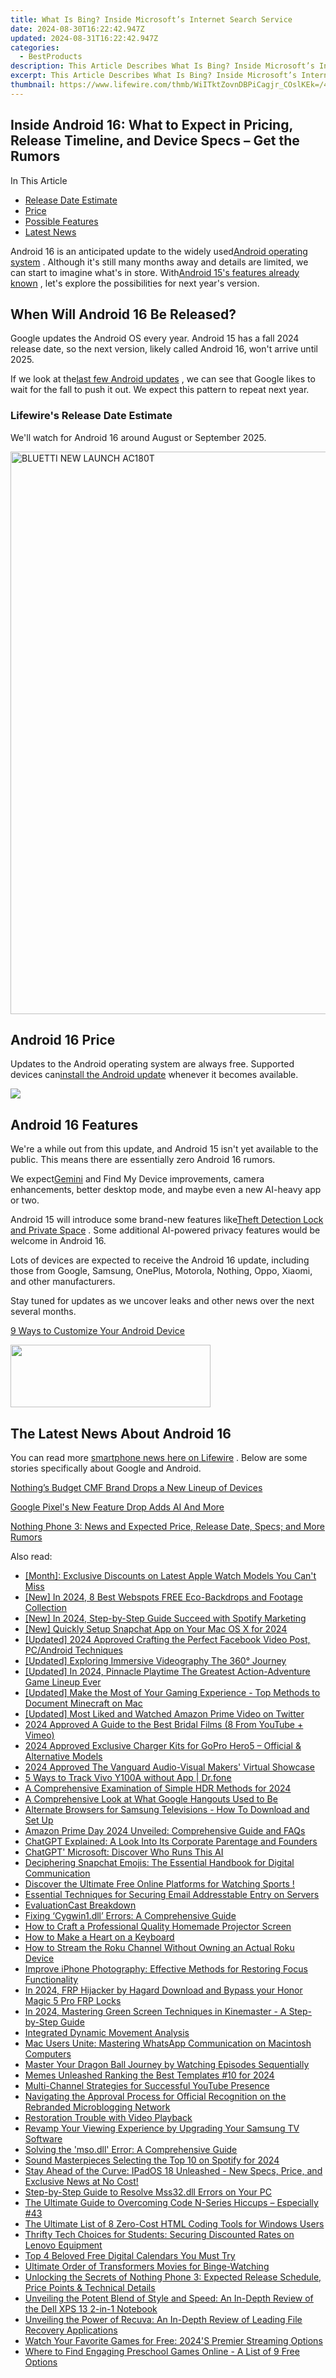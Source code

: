 ```yaml
---
title: What Is Bing? Inside Microsoft’s Internet Search Service
date: 2024-08-30T16:22:42.947Z
updated: 2024-08-31T16:22:42.947Z
categories:
  - BestProducts
description: This Article Describes What Is Bing? Inside Microsoft’s Internet Search Service
excerpt: This Article Describes What Is Bing? Inside Microsoft’s Internet Search Service
thumbnail: https://www.lifewire.com/thmb/WiITktZovnDBPiCagjr_COslKEk=/400x300/filters:no_upscale():max_bytes(150000):strip_icc():format(webp)/GettyImages-1546726712-d2b743541530498994bce43b31e9d66d.jpg
---
```


## Inside Android 16: What to Expect in Pricing, Release Timeline, and Device Specs – Get the Rumors

In This Article

* [Release Date Estimate](https://www.lifewire.com/#toc-when-will-android-16-be-released)
* [Price](https://www.lifewire.com/#toc-android-16-price)
* [Possible Features](https://www.lifewire.com/#toc-android-16-features)
* [Latest News](https://www.lifewire.com/#toc-the-latest-news-about-android-16)

 Android 16 is an anticipated update to the widely used[Android operating system](https://www.lifewire.com/what-is-google-android-1616887) . Although it's still many months away and details are limited, we can start to imagine what's in store. With[Android 15's features already known](https://www.lifewire.com/android-15-7547471) , let's explore the possibilities for next year's version.

## When Will Android 16 Be Released?

 Google updates the Android OS every year. Android 15 has a fall 2024 release date, so the next version, likely called Android 16, won't arrive until 2025.

 If we look at the[last few Android updates](https://www.lifewire.com/android-versions-4173277) , we can see that Google likes to wait for the fall to push it out. We expect this pattern to repeat next year.

### Lifewire's Release Date Estimate

We'll watch for Android 16 around August or September 2025.

<!-- affiliate ads begin -->
<a href="https://bluettide.pxf.io/c/5597632/2042332/17092" target="_top" id="2042332"><img src="//a.impactradius-go.com/display-ad/17092-2042332" border="0" alt="BLUETTI NEW LAUNCH AC180T" width="960" height="900"/></a><img height="0" width="0" src="https://imp.pxf.io/i/5597632/2042332/17092" style="position:absolute;visibility:hidden;" border="0" />
<!-- affiliate ads end -->
## Android 16 Price

 Updates to the Android operating system are always free. Supported devices can[install the Android update](https://www.lifewire.com/update-your-android-os-121662) whenever it becomes available.  

<!-- affiliate ads begin -->
<a href="https://store.revouninstaller.com/order/checkout.php?PRODS=27889512&QTY=1&AFFILIATE=108875&CART=1"><img src="https://secure.avangate.com/images/merchant/4282ec8de8c9be897e7aff4aa231b1a4/728__90.jpg" border="0"></a>
<!-- affiliate ads end -->
## Android 16 Features

 We're a while out from this update, and Android 15 isn't yet available to the public. This means there are essentially zero Android 16 rumors.

 We expect[Gemini](https://www.lifewire.com/what-is-google-bard-7151624) and Find My Device improvements, camera enhancements, better desktop mode, and maybe even a new AI-heavy app or two.

 Android 15 will introduce some brand-new features like[Theft Detection Lock and Private Space](https://blog.google/products/android/android-theft-protection/) . Some additional AI-powered privacy features would be welcome in Android 16.

 Lots of devices are expected to receive the Android 16 update, including those from Google, Samsung, OnePlus, Motorola, Nothing, Oppo, Xiaomi, and other manufacturers.

 Stay tuned for updates as we uncover leaks and other news over the next several months.

[9 Ways to Customize Your Android Device](https://www.lifewire.com/customizing-your-android-4021844)

<!-- affiliate ads begin -->
<a href="https://godlikehost.sjv.io/c/5597632/1920054/21774" target="_top" id="1920054"><img src="//a.impactradius-go.com/display-ad/21774-1920054" border="0" alt="" width="320" height="100"/></a><img height="0" width="0" src="https://imp.pxf.io/i/5597632/1920054/21774" style="position:absolute;visibility:hidden;" border="0" />
<!-- affiliate ads end -->
## The Latest News About Android 16

 You can read more [smartphone news here on Lifewire](https://www.lifewire.com/mobile-phone-news-4796390) . Below are some stories specifically about Google and Android.

[Nothing’s Budget CMF Brand Drops a New Lineup of Devices](https://www.lifewire.com/nothings-budget-cmf-brand-drops-a-new-lineup-of-devices-8674814)

[Google Pixel's New Feature Drop Adds AI And More](https://www.lifewire.com/google-pixel-s-new-feature-drop-adds-ai-and-more-8663574)

[Nothing Phone 3: News and Expected Price, Release Date, Specs; and More Rumors](https://www.lifewire.com/nothing-phone-3-8639420)


<ins class="adsbygoogle"
     style="display:block"
     data-ad-format="autorelaxed"
     data-ad-client="ca-pub-7571918770474297"
     data-ad-slot="1223367746"></ins>



<ins class="adsbygoogle"
     style="display:block"
     data-ad-client="ca-pub-7571918770474297"
     data-ad-slot="8358498916"
     data-ad-format="auto"
     data-full-width-responsive="true"></ins>

<span class="atpl-alsoreadstyle">Also read:</span>
<div><ul>
<li><a href="https://tech-recovery.techidaily.com/month-exclusive-discounts-on-latest-apple-watch-models-you-cant-miss/"><u>[Month]: Exclusive Discounts on Latest Apple Watch Models You Can't Miss</u></a></li>
<li><a href="https://youtube-data.techidaily.com/n-2024-8-best-webspots-free-eco-backdrops-and-footage-collection/"><u>[New] In 2024, 8 Best Webspots  FREE Eco-Backdrops and Footage Collection</u></a></li>
<li><a href="https://vp-tips.techidaily.com/new-in-2024-step-by-step-guide-succeed-with-spotify-marketing/"><u>[New] In 2024, Step-by-Step Guide  Succeed with Spotify Marketing</u></a></li>
<li><a href="https://snapchat-videos.techidaily.com/new-quickly-setup-snapchat-app-on-your-mac-os-x-for-2024/"><u>[New] Quickly Setup Snapchat App on Your Mac OS X for 2024</u></a></li>
<li><a href="https://facebook-clips.techidaily.com/updated-2024-approved-crafting-the-perfect-facebook-video-post-pcandroid-techniques/"><u>[Updated] 2024 Approved  Crafting the Perfect Facebook Video Post, PC/Android Techniques</u></a></li>
<li><a href="https://some-knowledge.techidaily.com/updated-exploring-immersive-videography-the-360-journey/"><u>[Updated] Exploring Immersive Videography  The 360° Journey</u></a></li>
<li><a href="https://screen-mirroring-recording.techidaily.com/updated-in-2024-pinnacle-playtime-the-greatest-action-adventure-game-lineup-ever/"><u>[Updated] In 2024, Pinnacle Playtime  The Greatest Action-Adventure Game Lineup Ever</u></a></li>
<li><a href="https://screen-mirroring-recording.techidaily.com/updated-make-the-most-of-your-gaming-experience-top-methods-to-document-minecraft-on-mac/"><u>[Updated] Make the Most of Your Gaming Experience - Top Methods to Document Minecraft on Mac</u></a></li>
<li><a href="https://twitter-videos.techidaily.com/updated-most-liked-and-watched-amazon-prime-video-on-twitter/"><u>[Updated] Most Liked and Watched Amazon Prime Video on Twitter</u></a></li>
<li><a href="https://youtube-tips.techidaily.com/approved-a-guide-to-the-best-bridal-films-8-from-youtube-plus-vimeo/"><u>2024 Approved  A Guide to the Best Bridal Films (8 From YouTube + Vimeo)</u></a></li>
<li><a href="https://article-files.techidaily.com/2024-approved-exclusive-charger-kits-for-gopro-hero5-official-and-alternative-models/"><u>2024 Approved  Exclusive Charger Kits for GoPro Hero5 – Official & Alternative Models</u></a></li>
<li><a href="https://some-skills.techidaily.com/2024-approved-the-vanguard-audio-visual-makers-virtual-showcase/"><u>2024 Approved  The Vanguard Audio-Visual Makers' Virtual Showcase</u></a></li>
<li><a href="https://android-location-track.techidaily.com/5-ways-to-track-vivo-y100a-without-app-drfone-by-drfone-virtual-android/"><u>5 Ways to Track Vivo Y100A without App | Dr.fone</u></a></li>
<li><a href="https://fox-boxes.techidaily.com/a-comprehensive-examination-of-simple-hdr-methods-for-2024/"><u>A Comprehensive Examination of Simple HDR Methods for 2024</u></a></li>
<li><a href="https://tech-recovery.techidaily.com/a-comprehensive-look-at-what-google-hangouts-used-to-be/"><u>A Comprehensive Look at What Google Hangouts Used to Be</u></a></li>
<li><a href="https://tech-recovery.techidaily.com/alternate-browsers-for-samsung-televisions-how-to-download-and-set-up/"><u>Alternate Browsers for Samsung Televisions - How To Download and Set Up</u></a></li>
<li><a href="https://tech-recovery.techidaily.com/amazon-prime-day-2024-unveiled-comprehensive-guide-and-faqs/"><u>Amazon Prime Day 2024 Unveiled: Comprehensive Guide and FAQs</u></a></li>
<li><a href="https://tech-recovery.techidaily.com/chatgpt-explained-a-look-into-its-corporate-parentage-and-founders/"><u>ChatGPT Explained: A Look Into Its Corporate Parentage and Founders</u></a></li>
<li><a href="https://tech-recovery.techidaily.com/chatgpt-microsoft-discover-who-runs-this-ai/"><u>ChatGPT' Microsoft: Discover Who Runs This AI</u></a></li>
<li><a href="https://tech-recovery.techidaily.com/deciphering-snapchat-emojis-the-essential-handbook-for-digital-communication/"><u>Deciphering Snapchat Emojis: The Essential Handbook for Digital Communication</u></a></li>
<li><a href="https://tech-recovery.techidaily.com/discover-the-ultimate-free-online-platforms-for-watching-sports/"><u>Discover the Ultimate Free Online Platforms for Watching Sports !</u></a></li>
<li><a href="https://tech-recovery.techidaily.com/essential-techniques-for-securing-email-addresstable-entry-on-servers/"><u>Essential Techniques for Securing Email Addresstable Entry on Servers</u></a></li>
<li><a href="https://screen-capture.techidaily.com/evaluationcast-breakdown/"><u>EvaluationCast Breakdown</u></a></li>
<li><a href="https://tech-recovery.techidaily.com/fixing-cygwin1dll-errors-a-comprehensive-guide/"><u>Fixing ‘Cygwin1.dll’ Errors: A Comprehensive Guide</u></a></li>
<li><a href="https://tech-recovery.techidaily.com/how-to-craft-a-professional-quality-homemade-projector-screen/"><u>How to Craft a Professional Quality Homemade Projector Screen</u></a></li>
<li><a href="https://tech-recovery.techidaily.com/how-to-make-a-heart-on-a-keyboard/"><u>How to Make a Heart on a Keyboard</u></a></li>
<li><a href="https://tech-recovery.techidaily.com/how-to-stream-the-roku-channel-without-owning-an-actual-roku-device/"><u>How to Stream the Roku Channel Without Owning an Actual Roku Device</u></a></li>
<li><a href="https://tech-recovery.techidaily.com/improve-iphone-photography-effective-methods-for-restoring-focus-functionality/"><u>Improve iPhone Photography: Effective Methods for Restoring Focus Functionality</u></a></li>
<li><a href="https://bypass-frp.techidaily.com/in-2024-frp-hijacker-by-hagard-download-and-bypass-your-honor-magic-5-pro-frp-locks-by-drfone-android/"><u>In 2024, FRP Hijacker by Hagard Download and Bypass your Honor Magic 5 Pro FRP Locks</u></a></li>
<li><a href="https://extra-skills.techidaily.com/in-2024-mastering-green-screen-techniques-in-kinemaster-a-step-by-step-guide/"><u>In 2024, Mastering Green Screen Techniques in Kinemaster - A Step-by-Step Guide</u></a></li>
<li><a href="https://extra-lessons.techidaily.com/integrated-dynamic-movement-analysis/"><u>Integrated Dynamic Movement Analysis</u></a></li>
<li><a href="https://tech-recovery.techidaily.com/mac-users-unite-mastering-whatsapp-communication-on-macintosh-computers/"><u>Mac Users Unite: Mastering WhatsApp Communication on Macintosh Computers</u></a></li>
<li><a href="https://tech-recovery.techidaily.com/master-your-dragon-ball-journey-by-watching-episodes-sequentially/"><u>Master Your Dragon Ball Journey by Watching Episodes Sequentially</u></a></li>
<li><a href="https://extra-support.techidaily.com/memes-unleashed-ranking-the-best-templates-10-for-2024/"><u>Memes Unleashed  Ranking the Best Templates #10 for 2024</u></a></li>
<li><a href="https://tech-recovery.techidaily.com/multi-channel-strategies-for-successful-youtube-presence/"><u>Multi-Channel Strategies for Successful YouTube Presence</u></a></li>
<li><a href="https://tech-recovery.techidaily.com/navigating-the-approval-process-for-official-recognition-on-the-rebranded-microblogging-network/"><u>Navigating the Approval Process for Official Recognition on the Rebranded Microblogging Network</u></a></li>
<li><a href="https://data-wizards.techidaily.com/restoration-trouble-with-video-playback/"><u>Restoration Trouble with Video Playback</u></a></li>
<li><a href="https://tech-recovery.techidaily.com/revamp-your-viewing-experience-by-upgrading-your-samsung-tv-software/"><u>Revamp Your Viewing Experience by Upgrading Your Samsung TV Software</u></a></li>
<li><a href="https://tech-recovery.techidaily.com/solving-the-msodll-error-a-comprehensive-guide/"><u>Solving the 'mso.dll' Error: A Comprehensive Guide</u></a></li>
<li><a href="https://digital-screen-recording.techidaily.com/sound-masterpieces-selecting-the-top-10-on-spotify-for-2024/"><u>Sound Masterpieces  Selecting the Top 10 on Spotify for 2024</u></a></li>
<li><a href="https://tech-recovery.techidaily.com/stay-ahead-of-the-curve-ipados-18-unleashed-new-specs-price-and-exclusive-news-at-no-cost/"><u>Stay Ahead of the Curve: IPadOS 18 Unleashed - New Specs, Price, and Exclusive News at No Cost!</u></a></li>
<li><a href="https://tech-recovery.techidaily.com/step-by-step-guide-to-resolve-mss32dll-errors-on-your-pc/"><u>Step-by-Step Guide to Resolve Mss32.dll Errors on Your PC</u></a></li>
<li><a href="https://tech-recovery.techidaily.com/the-ultimate-guide-to-overcoming-code-n-series-hiccups-especially-43/"><u>The Ultimate Guide to Overcoming Code N-Series Hiccups – Especially #43</u></a></li>
<li><a href="https://tech-recovery.techidaily.com/the-ultimate-list-of-8-zero-cost-html-coding-tools-for-windows-users/"><u>The Ultimate List of 8 Zero-Cost HTML Coding Tools for Windows Users</u></a></li>
<li><a href="https://tech-recovery.techidaily.com/thrifty-tech-choices-for-students-securing-discounted-rates-on-lenovo-equipment/"><u>Thrifty Tech Choices for Students: Securing Discounted Rates on Lenovo Equipment</u></a></li>
<li><a href="https://techno-recovery.techidaily.com/top-4-beloved-free-digital-calendars-you-must-try/"><u>Top 4 Beloved Free Digital Calendars You Must Try</u></a></li>
<li><a href="https://tech-recovery.techidaily.com/ultimate-order-of-transformers-movies-for-binge-watching/"><u>Ultimate Order of Transformers Movies for Binge-Watching</u></a></li>
<li><a href="https://tech-recovery.techidaily.com/unlocking-the-secrets-of-nothing-phone-3-expected-release-schedule-price-points-and-technical-details/"><u>Unlocking the Secrets of Nothing Phone 3: Expected Release Schedule, Price Points & Technical Details</u></a></li>
<li><a href="https://tech-recovery.techidaily.com/unveiling-the-potent-blend-of-style-and-speed-an-in-depth-review-of-the-dell-xps-13-2-in-1-notebook/"><u>Unveiling the Potent Blend of Style and Speed: An In-Depth Review of the Dell XPS 13 2-in-1 Notebook</u></a></li>
<li><a href="https://tech-recovery.techidaily.com/unveiling-the-power-of-recuva-an-in-depth-review-of-leading-file-recovery-applications/"><u>Unveiling the Power of Recuva: An In-Depth Review of Leading File Recovery Applications</u></a></li>
<li><a href="https://tech-recovery.techidaily.com/watch-your-favorite-games-for-free-2024s-premier-streaming-options/"><u>Watch Your Favorite Games for Free: 2024'S Premier Streaming Options</u></a></li>
<li><a href="https://tech-recovery.techidaily.com/where-to-find-engaging-preschool-games-online-a-list-of-9-free-options/"><u>Where to Find Engaging Preschool Games Online - A List of 9 Free Options</u></a></li>
</ul></div>
